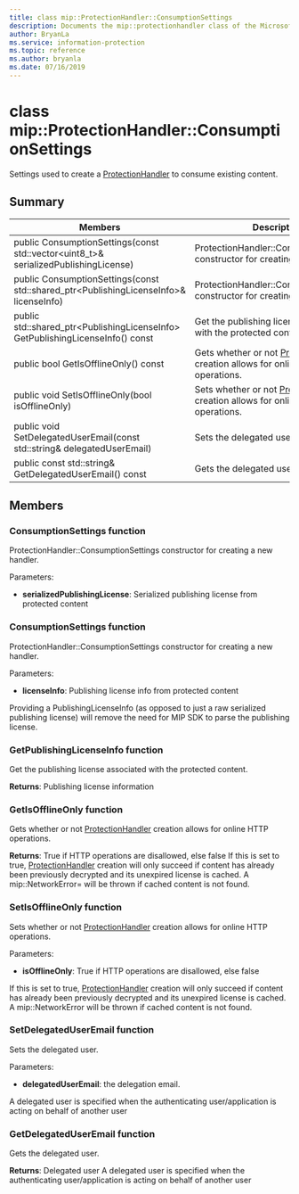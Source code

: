 ```yaml
---
title: class mip::ProtectionHandler::ConsumptionSettings 
description: Documents the mip::protectionhandler class of the Microsoft Information Protection (MIP) SDK.
author: BryanLa
ms.service: information-protection
ms.topic: reference
ms.author: bryanla
ms.date: 07/16/2019
---
```


# class mip::ProtectionHandler::ConsumptionSettings 
Settings used to create a [ProtectionHandler](class_mip_protectionhandler.md) to consume existing content.
  
## Summary
 Members                        | Descriptions                                
--------------------------------|---------------------------------------------
public ConsumptionSettings(const std::vector\<uint8_t\>& serializedPublishingLicense)  | ProtectionHandler::ConsumptionSettings constructor for creating a new handler.
public ConsumptionSettings(const std::shared_ptr\<PublishingLicenseInfo\>& licenseInfo)  |  ProtectionHandler::ConsumptionSettings constructor for creating a new handler.
public std::shared_ptr\<PublishingLicenseInfo\> GetPublishingLicenseInfo() const  |  Get the publishing license associated with the protected content.
public bool GetIsOfflineOnly() const  |  Gets whether or not [ProtectionHandler](class_mip_protectionhandler.md) creation allows for online HTTP operations.
public void SetIsOfflineOnly(bool isOfflineOnly)  |  Sets whether or not [ProtectionHandler](class_mip_protectionhandler.md) creation allows for online HTTP operations.
public void SetDelegatedUserEmail(const std::string& delegatedUserEmail)  |  Sets the delegated user.
public const std::string& GetDelegatedUserEmail() const  |  Gets the delegated user.
  
## Members
  
### ConsumptionSettings function
ProtectionHandler::ConsumptionSettings constructor for creating a new handler.

Parameters:  
* **serializedPublishingLicense**: Serialized publishing license from protected content


  
### ConsumptionSettings function
ProtectionHandler::ConsumptionSettings constructor for creating a new handler.

Parameters:  
* **licenseInfo**: Publishing license info from protected content


Providing a PublishingLicenseInfo (as opposed to just a raw serialized publishing license) will remove the need for MIP SDK to parse the publishing license.
  
### GetPublishingLicenseInfo function
Get the publishing license associated with the protected content.

  
**Returns**: Publishing license information
  
### GetIsOfflineOnly function
Gets whether or not [ProtectionHandler](class_mip_protectionhandler.md) creation allows for online HTTP operations.

  
**Returns**: True if HTTP operations are disallowed, else false
If this is set to true, [ProtectionHandler](class_mip_protectionhandler.md) creation will only succeed if content has already been previously decrypted and its unexpired license is cached. A mip::NetworkError= will be thrown if cached content is not found.
  
### SetIsOfflineOnly function
Sets whether or not [ProtectionHandler](class_mip_protectionhandler.md) creation allows for online HTTP operations.

Parameters:  
* **isOfflineOnly**: True if HTTP operations are disallowed, else false


If this is set to true, [ProtectionHandler](class_mip_protectionhandler.md) creation will only succeed if content has already been previously decrypted and its unexpired license is cached. A mip::NetworkError will be thrown if cached content is not found.
  
### SetDelegatedUserEmail function
Sets the delegated user.

Parameters:  
* **delegatedUserEmail**: the delegation email.


A delegated user is specified when the authenticating user/application is acting on behalf of another user
  
### GetDelegatedUserEmail function
Gets the delegated user.

  
**Returns**: Delegated user
A delegated user is specified when the authenticating user/application is acting on behalf of another user